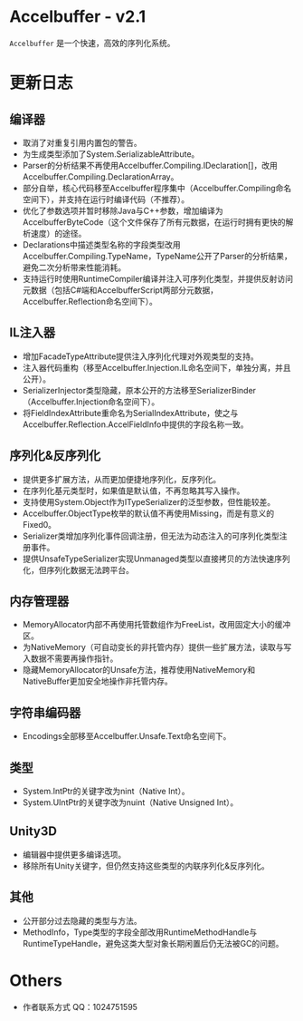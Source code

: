 # Accelbuffer - v2.1
`Accelbuffer` 是一个快速，高效的序列化系统。

# 更新日志

## 编译器
* 取消了对重复引用内置包的警告。
* 为生成类型添加了System.SerializableAttribute。
* Parser的分析结果不再使用Accelbuffer.Compiling.IDeclaration[]，改用Accelbuffer.Compiling.DeclarationArray。
* 部分自举，核心代码移至Accelbuffer程序集中（Accelbuffer.Compiling命名空间下），并支持在运行时编译代码（不推荐）。
* 优化了参数选项并暂时移除Java与C++参数，增加编译为AccelbufferByteCode（这个文件保存了所有元数据，在运行时拥有更快的解析速度）的途径。
* Declarations中描述类型名称的字段类型改用Accelbuffer.Compiling.TypeName，TypeName公开了Parser的分析结果，避免二次分析带来性能消耗。
* 支持运行时使用RuntimeCompiler编译并注入可序列化类型，并提供反射访问元数据（包括C#端和AccelbufferScript两部分元数据，Accelbuffer.Reflection命名空间下）。

## IL注入器
* 增加FacadeTypeAttribute提供注入序列化代理对外观类型的支持。
* 注入器代码重构（移至Accelbuffer.Injection.IL命名空间下，单独分离，并且公开）。
* SerializerInjector类型隐藏，原本公开的方法移至SerializerBinder（Accelbuffer.Injection命名空间下）。
* 将FieldIndexAttribute重命名为SerialIndexAttribute，使之与Accelbuffer.Reflection.AccelFieldInfo中提供的字段名称一致。

## 序列化&反序列化
* 提供更多扩展方法，从而更加便捷地序列化，反序列化。
* 在序列化基元类型时，如果值是默认值，不再忽略其写入操作。
* 支持使用System.Object作为ITypeSerializer<T>的泛型参数，但性能较差。
* Accelbuffer.ObjectType枚举的默认值不再使用Missing，而是有意义的Fixed0。
* Serializer类增加序列化事件回调注册，但无法为动态注入的可序列化类型注册事件。
* 提供UnsafeTypeSerializer实现Unmanaged类型以直接拷贝的方法快速序列化，但序列化数据无法跨平台。

## 内存管理器
* MemoryAllocator内部不再使用托管数组作为FreeList，改用固定大小的缓冲区。
* 为NativeMemory（可自动变长的非托管内存）提供一些扩展方法，读取与写入数据不需要再操作指针。
* 隐藏MemoryAllocator的Unsafe方法，推荐使用NativeMemory和NativeBuffer更加安全地操作非托管内存。

## 字符串编码器
* Encodings全部移至Accelbuffer.Unsafe.Text命名空间下。

## 类型
* System.IntPtr的关键字改为nint（Native Int）。
* System.UIntPtr的关键字改为nuint（Native Unsigned Int）。

## Unity3D
* 编辑器中提供更多编译选项。
* 移除所有Unity关键字，但仍然支持这些类型的内联序列化&反序列化。

## 其他
* 公开部分过去隐藏的类型与方法。
* MethodInfo，Type类型的字段全部改用RuntimeMethodHandle与RuntimeTypeHandle，避免这类大型对象长期闲置后仍无法被GC的问题。

# Others
* 作者联系方式 QQ：1024751595